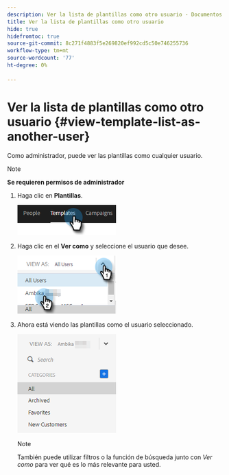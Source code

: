 ```yaml
---
description: Ver la lista de plantillas como otro usuario - Documentos de Marketo - Documentación del producto
title: Ver la lista de plantillas como otro usuario
hide: true
hidefromtoc: true
source-git-commit: 8c271f4883f5e269820ef992cd5c50e746255736
workflow-type: tm+mt
source-wordcount: '77'
ht-degree: 0%

---
```


# Ver la lista de plantillas como otro usuario {#view-template-list-as-another-user}

Como administrador, puede ver las plantillas como cualquier usuario.

>[!NOTE]
>
>**Se requieren permisos de administrador**

1. Haga clic en **Plantillas**.

   ![](assets/view-template-list-as-another-user-1.png)

1. Haga clic en el **Ver como** y seleccione el usuario que desee.

   ![](assets/view-template-list-as-another-user-2.png)

1. Ahora está viendo las plantillas como el usuario seleccionado.

   ![](assets/view-template-list-as-another-user-3.png)

   >[!NOTE]
   >
   >También puede utilizar filtros o la función de búsqueda junto con _Ver como_ para ver qué es lo más relevante para usted.
